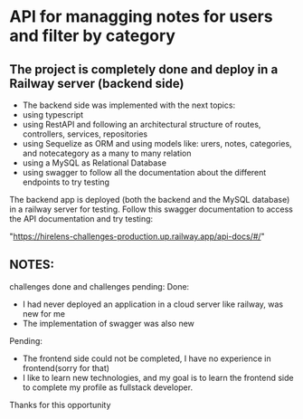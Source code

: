 # **API for managging notes for users and filter by category**

## The project is completely done and deploy in a Railway server (backend side)

- The backend side was implemented with the next topics:
- using typescript
- using RestAPI and following an architectural structure of routes, controllers, services, repositories
- using Sequelize as ORM and using models like: urers, notes, categories, and notecategory as a many to many relation
- using a MySQL as Relational Database
- using swagger to follow all the documentation about the different endpoints to try testing

The backend app is deployed (both the backend and the MySQL database) in a railway server for testing.
Follow this swagger documentation to access the API documentation and try testing:

"https://hirelens-challenges-production.up.railway.app/api-docs/#/"

##  NOTES: 
challenges done and challenges pending:
Done:
- I had never deployed an application in a cloud server like railway, was new for me
- The implementation of swagger was also new

Pending:
- The frontend side could not be completed, I have no experience in frontend(sorry for that)
- I like to learn new technologies, and my goal is to learn the frontend side to complete my profile as fullstack developer.

Thanks for this opportunity
